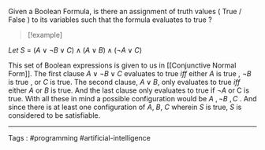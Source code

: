 Given a Boolean Formula, is there an assignment of truth values ( True / False ) to its variables such that the formula evaluates to true ? 


>[!example]
>
*Let* $S$ = $(A∨¬B∨C)∧(A∨B)∧(¬A∨C)$

This set of Boolean expressions is given to us in [[Conjunctive Normal Form]]. The first clause $A∨¬B∨C$ evaluates to true *iff* either $A$ is true , $\neg B$ is true , or $C$ is true. The second clause, $A∨B$, only evaluates to true *iff* either $A$ or $B$ is true. And the last clause only evaluates to true if $\neg A$ or C is true. With all these in mind a possible configuration would be $A \ , \neg B \ , C$ . And since there is at least one configuration of $A , \ B ,\ C$ wherein $S$ is true, $S$ is considered to be satisfiable. 

___
Tags : #programming #artificial-intelligence